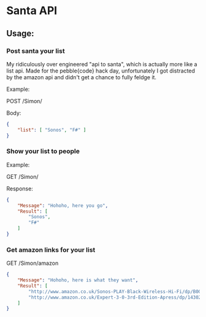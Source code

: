 # Santa API

## Usage:

### Post santa your list
My ridiculously over engineered "api to santa", which is actually more like a list api. Made for the pebble{code} hack day, unfortunately I got distracted by the amazon api and didn't get a chance to fully feldge it.

Example:

POST /Simon/ 

Body:
```json
{
	"list": [ "Sonos", "F#" ]
}
```

### Show your list to people
Example:

GET /Simon/

Response:
```json
{
    "Message": "Hohoho, here you go",
    "Result": [
        "Sonos",
        "F#"
    ]
}
```

### Get amazon links for your list

GET /Simon/amazon

```json
{
    "Message": "Hohoho, here is what they want",
    "Result": [
        "http://www.amazon.co.uk/Sonos-PLAY-Black-Wireless-Hi-Fi/dp/B00FMS1KO0%3FSubscriptionId%3DAKIAIIQ3YASKHW4677JQ%26tag%3Dsimonhdickson-20%26linkCode%3Dxm2%26camp%3D2025%26creative%3D165953%26creativeASIN%3DB00FMS1KO0",
        "http://www.amazon.co.uk/Expert-3-0-3rd-Edition-Apress/dp/1430246502%3FSubscriptionId%3DAKIAIIQ3YASKHW4677JQ%26tag%3Dsimonhdickson-20%26linkCode%3Dxm2%26camp%3D2025%26creative%3D165953%26creativeASIN%3D1430246502"
    ]
}
```